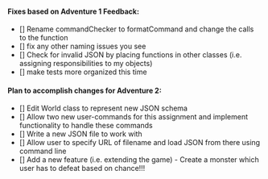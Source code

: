 #### Fixes based on Adventure 1 Feedback:
- [] Rename commandChecker to formatCommand and change the calls to the function
- [] fix any other naming issues you see
- [] Check for invalid JSON by placing functions in other classes (i.e. assigning responsibilities to my objects)
- [] make tests more organized this time

#### Plan to accomplish changes for Adventure 2:
- [] Edit World class to represent new JSON schema
- [] Allow two new user-commands for this assignment and implement functionality to handle these commands
- [] Write a new JSON file to work with
- [] Allow user to specify URL of filename and load JSON from there using command line
- [] Add a new feature (i.e. extending the game) - Create a monster which user has to defeat based on chance!!!